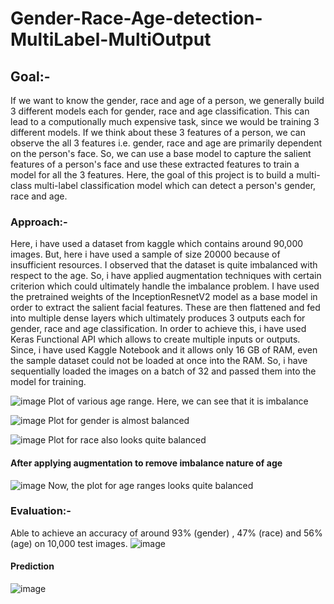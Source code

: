# Gender-Race-Age-detection-MultiLabel-MultiOutput

## Goal:-
If we want to know the gender, race and age of a person, we generally build 3 different models each for gender, race and age classification. This can lead to a computionally much expensive task, since we would be training 3 different models. If we think about these 3 features of a person, we can observe the all 3 features i.e. gender, race and age are primarily dependent on the person's face. So, we can use a base model to capture the salient features of a person's face and use these extracted features to train a model for all the 3 features. Here, the goal of this project is to build a multi-class multi-label classification model which can detect a person's gender, race and age.


### Approach:-
Here, i have used a dataset from kaggle which contains around 90,000 images. But, here i have used a sample of size 20000 because of insufficient resources. I observed that the dataset is quite imbalanced with respect to the age. So, i have applied augmentation techniques with certain criterion which could ultimately handle the imbalance problem. I have used the pretrained weights of the InceptionResnetV2 model as a base model in order to extract the salient facial features. These are then flattened and fed into multiple dense layers which ultimately produces 3 outputs each for gender, race and age classification. In order to achieve this, i have used Keras Functional API which allows to create multiple inputs or outputs. Since, i have used Kaggle Notebook and it allows only 16 GB of RAM, even the sample dataset could not be loaded at once into the RAM. So, i have sequentially loaded the images on a batch of 32 and passed them into the model for training.

![image](https://user-images.githubusercontent.com/96677288/182716226-6dbc2dc7-9202-4fe2-8010-f763d6efd369.png)
Plot of various age range. Here, we can see that it is imbalance

![image](https://user-images.githubusercontent.com/96677288/182716412-da10e85c-107c-4f78-9554-e390aa1ac242.png)
Plot for gender is almost balanced

![image](https://user-images.githubusercontent.com/96677288/182716557-7d197b76-c918-4856-b499-2ea77c0f6dbf.png)
Plot for race also looks quite balanced

#### After applying augmentation to remove imbalance nature of age
![image](https://user-images.githubusercontent.com/96677288/182717341-80ef4e16-6431-44c5-9685-e2c43d219352.png)
Now, the plot for age ranges looks quite balanced



### Evaluation:-
Able to achieve an accuracy of around 93% (gender) , 47% (race) and 56% (age) on 10,000 test images.
![image](https://user-images.githubusercontent.com/96677288/182717685-2c319a3d-14b8-4508-af70-dbf0e53b17bd.png)


#### Prediction
![image](https://user-images.githubusercontent.com/96677288/182717773-364f8c3f-3ac3-4b42-8319-0c1fca236bc4.png)

